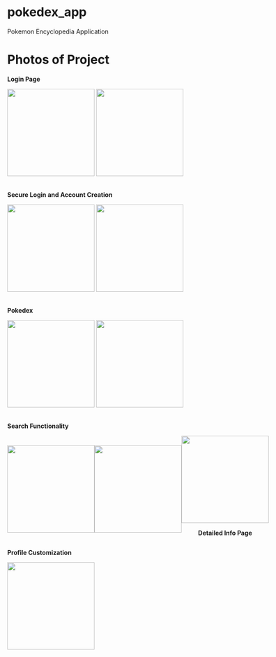 # pokedex_app
Pokemon Encyclopedia Application

# Photos of Project

<p><strong>Login Page</strong></p>
<img src="https://github.com/user-attachments/assets/4ff751bf-2745-474f-8e14-971783e7a635" width="200">

<img src="https://github.com/user-attachments/assets/f94808c8-6658-4362-8152-cc76f799f6b9" width="200">
<br><br>

<p><strong>Secure Login and Account Creation</strong></p>
<img src="https://github.com/user-attachments/assets/13ff2f0c-c35a-4659-90dc-5c0d01e0dcaa" width="200">

<img src="https://github.com/user-attachments/assets/445a01a7-3d13-4779-bfea-52178e2fcb53" width="200">
<br><br>

<p><strong>Pokedex</strong></p>
<img src="https://github.com/user-attachments/assets/682ce47a-6139-42e9-b6e9-91dfa5381307" width="200">

<img src="https://github.com/user-attachments/assets/db13210c-300e-4a1b-9df9-9361e15c9705" width="200">
<br><br>

<p><strong>Search Functionality</strong></p>
<div style="display: flex; justify-content: space-around; align-items: center;">
  <img src="https://github.com/user-attachments/assets/dfdb303e-faac-4a1e-90f6-e49c9e02813b" width="200">
  <img src="https://github.com/user-attachments/assets/7a6a94a8-dc1a-4fbc-acb9-df43a41130e7" width="200">
  <div style="text-align: center;">
    <img src="https://github.com/user-attachments/assets/8187cf82-8f9c-478a-a361-b188de029923" width="200">
    <p><strong>Detailed Info Page</strong></p>
  </div>
</div>
<p><strong>Profile Customization</strong></p>
<img src="https://github.com/user-attachments/assets/20f9bb24-89f7-4110-bfb3-aa8e7978fe16" width="200">

